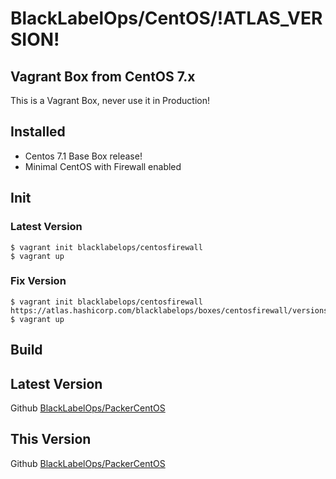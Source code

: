 # BlackLabelOps/CentOS/!ATLAS_VERSION!

## Vagrant Box from CentOS 7.x

This is a Vagrant Box, never use it in Production!

## Installed

* Centos 7.1 Base Box release!
* Minimal CentOS with Firewall enabled

## Init

### Latest Version

~~~~
$ vagrant init blacklabelops/centosfirewall
$ vagrant up
~~~~

### Fix Version

~~~~
$ vagrant init blacklabelops/centosfirewall https://atlas.hashicorp.com/blacklabelops/boxes/centosfirewall/versions/!ATLAS_VERSION!
$ vagrant up
~~~~

## Build

## Latest Version

Github [BlackLabelOps/PackerCentOS](https://github.com/blacklabelops/packercentos/centos7firewall)

## This Version

Github [BlackLabelOps/PackerCentOS](https://github.com/blacklabelops/packercentos/tree/!ATLAS_VERSION!)
